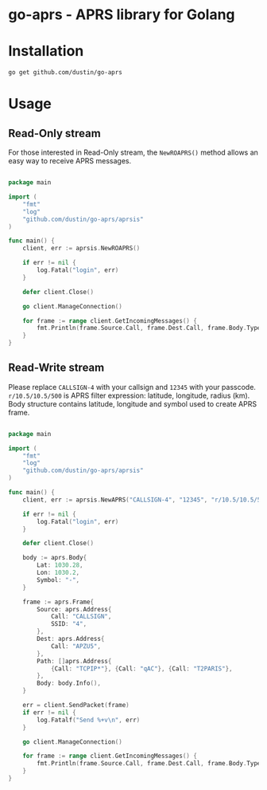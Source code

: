 go-aprs - APRS library for Golang
======


# Installation

```shell
go get github.com/dustin/go-aprs
```


# Usage



## Read-Only stream

For those interested in Read-Only stream, the `NewROAPRS()` method allows an easy way
to receive APRS messages.


```go

package main

import (
    "fmt"
    "log"
    "github.com/dustin/go-aprs/aprsis"
)

func main() {
    client, err := aprsis.NewROAPRS()

    if err != nil {
        log.Fatal("login", err)
    }

    defer client.Close()

    go client.ManageConnection()

    for frame := range client.GetIncomingMessages() {
        fmt.Println(frame.Source.Call, frame.Dest.Call, frame.Body.Type())
    }
}
```

## Read-Write stream

Please replace `CALLSIGN-4` with your callsign and `12345` with your passcode.
`r/10.5/10.5/500` is APRS filter expression: latitude, longitude, radius (km).
Body structure contains latitude, longitude and symbol used to create APRS frame.


```go

package main

import (
    "fmt"
    "log"
    "github.com/dustin/go-aprs/aprsis"
)

func main() {
    client, err := aprsis.NewAPRS("CALLSIGN-4", "12345", "r/10.5/10.5/500")

    if err != nil {
        log.Fatal("login", err)
    }

    defer client.Close()

    body := aprs.Body{
        Lat: 1030.28,
        Lon: 1030.2,
        Symbol: "-",
    }

    frame := aprs.Frame{
        Source: aprs.Address{
            Call: "CALLSIGN",
            SSID: "4",
        },
        Dest: aprs.Address{
            Call: "APZU5",
        },
        Path: []aprs.Address{
            {Call: "TCPIP*"}, {Call: "qAC"}, {Call: "T2PARIS"},
        },
        Body: body.Info(),
    }

    err = client.SendPacket(frame)
    if err != nil {
        log.Fatalf("Send %+v\n", err)
    }

    go client.ManageConnection()

    for frame := range client.GetIncomingMessages() {
        fmt.Println(frame.Source.Call, frame.Dest.Call, frame.Body.Type())
    }
}

```
